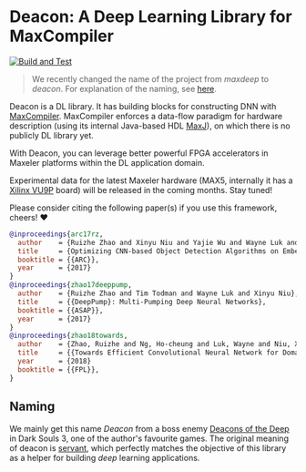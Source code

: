 # Deacon: A Deep Learning Library for MaxCompiler

[![Build and Test](https://github.com/kumasento/deacon/actions/workflows/buildAndTest.yml/badge.svg)](https://github.com/kumasento/maxdeep/actions/workflows/buildAndTest.yml)

> We recently changed the name of the project from _maxdeep_ to _deacon_. For explanation of the naming, see [here](#naming).

Deacon is a DL library. It has building blocks for constructing DNN with [MaxCompiler](https://www.maxeler.com/products/software/maxcompiler/). MaxCompiler enforces a data-flow paradigm for hardware description (using its internal Java-based HDL [MaxJ](https://www.doc.ic.ac.uk/~georgig/OpenSPL2014/)), on which there is no publicly DL library yet.

With Deacon, you can leverage better powerful FPGA accelerators in Maxeler platforms within the DL application domain.

Experimental data for the latest Maxeler hardware (MAX5, internally it has a [Xilinx VU9P](https://www.xilinx.com/products/silicon-devices/fpga/virtex-ultrascale-plus.html) board) will be released in the coming months. Stay tuned!


Please consider citing the following paper(s) if you use this framework, cheers! :heart:

```bibtex
@inproceedings{arc17rz,
  author    = {Ruizhe Zhao and Xinyu Niu and Yajie Wu and Wayne Luk and Qiang Liu},
  title     = {Optimizing CNN-based Object Detection Algorithms on Embedded FPGA Platforms},
  booktitle = {{ARC}},
  year      = {2017}
}
@inproceedings{zhao17deeppump,
  author    = {Ruizhe Zhao and Tim Todman and Wayne Luk and Xinyu Niu},
  title     = {{DeepPump}: Multi-Pumping Deep Neural Networks},
  booktitle = {{ASAP}},
  year      = {2017}
}
@inproceedings{zhao18towards,
  author    = {Zhao, Ruizhe and Ng, Ho-cheung and Luk, Wayne and Niu, Xinyu},
  title     = {{Towards Efficient Convolutional Neural Network for Domain-Specific Applications on FPGA}},
  year      = {2018}
  booktitle = {{FPL}},
}
```

## Naming

We mainly get this name _Deacon_ from a boss enemy [Deacons of the Deep](https://darksouls3.wiki.fextralife.com/Deacons+of+the+Deep) in Dark Souls 3, one of the author's favourite games. The original meaning of deacon is [servant](https://en.wikipedia.org/wiki/Deacon#Origin_and_development), which perfectly matches the objective of this library as a helper for building _deep_ learning applications.
